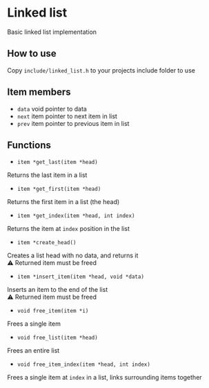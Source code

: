 # Linked list

Basic linked list implementation

## How to use

Copy `include/linked_list.h` to your projects include folder to use

## Item members

* `data` void pointer to data
* `next` item pointer to next item in list
* `prev` item pointer to previous item in list

## Functions

- `item *get_last(item *head)`

Returns the last item in a list

- `item *get_first(item *head)`

Returns the first item in a list (the head)

- `item *get_index(item *head, int index)`

Returns the item at `index` position in the list

- `item *create_head()`

Creates a list head with no data, and returns it  
⚠️ Returned item must be freed

- `item *insert_item(item *head, void *data)`

Inserts an item to the end of the list  
⚠️ Returned item must be freed

- `void free_item(item *i)`

Frees a single item

- `void free_list(item *head)`

Frees an entire list

- `void free_item_index(item *head, int index)`

Frees a single item at `index` in a list, links surrounding items together
